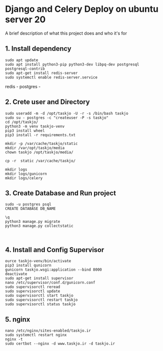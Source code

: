 
# Django and Celery Deploy on ubuntu server 20

A brief description of what this project does and who it's for


## 1. Install dependency
```shell
sudo apt update
sudo apt install python3-pip python3-dev libpq-dev postgresql postgresql-contrib
sudo apt-get install redis-server
sudo systemctl enable redis-server.service

``` 
redis - postgres - 

## 2. Crete user and Directory

```shell
sudo useradd -m -d /opt/taskjo -U -r -s /bin/bash taskjo
sudo su - postgres -c "createuser -P -s taskjo"
cd /opt/taskjo/
python3 -m venv taskjo-venv
pip3 install wheel
pip3 install -r requirements.txt

mkdir -p /var/cache/taskjo/static
mkdir /var/opt/taskjo/media
chown taskjo /opt/taskjo/media/

cp -r  static /var/cache/taskjo/

mkdir logs
mkdir logs/gunicorn
mkdir logs/celery

```

## 3. Create Database and Run project


```shell
sudo -u postgres psql 
CREATE DATABASE DB_NAME

\q
python3 manage.py migrate
python3 manage.py collectstatic
```

```shell
    
```



## 4. Install and Config  Supervisor
```
ource taskjo-venv/bin/activate
pip3 install qunicorn
gunicorn taskjo.wsgi:application --bind 8000
deactivate
sudo apt-get install supervisor
nano /etc/supervisor/conf.d/gunicorn.conf
sudo supervisorctl reread
sudo supervisorctl update
sudo supervisorctl start taskjo
sudo supervisorctl restart taskjo
sudo supervisorctl status taskjo
```
## 5. nginx
```
nano /etc/nginx/sites-enabled/taskjo.ir
sudo systemctl restart nginx
nginx -t
sudo certbot --nginx -d www.taskjo.ir -d taskjo.ir
```

